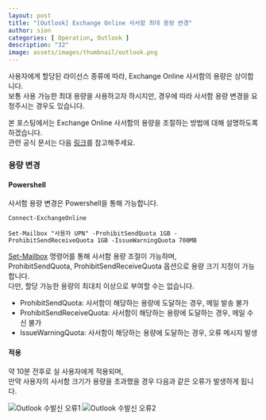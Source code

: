 ```yaml
---
layout: post
title: "[Outlook] Exchange Online 사서함 최대 용량 변경"
author: sion
categories: [ Operation, Outlook ]
description: "32"
image: assets/images/thumbnail/outlook.png
---
```


사용자에게 할당된 라이선스 종류에 따라, Exchange Online 사서함의 용량은 상이합니다.  
보통 사용 가능한 최대 용량을 사용하고자 하시지만, 경우에 따라 사서함 용량 변경을 요청주시는 경우도 있습니다.  

본 포스팅에서는 Exchange Online 사서함의 용량을 조절하는 방법에 대해 설명하도록 하겠습니다.  
관련 공식 문서는 다음 [링크][1]를 참고해주세요.  


### 용량 변경

#### Powershell
사서함 용량 변경은 Powershell을 통해 가능합니다.  

```
Connect-ExchangeOnline

Set-Mailbox "사용자 UPN" -ProhibitSendQuota 1GB -ProhibitSendReceiveQuota 1GB -IssueWarningQuota 700MB
```
[Set-Mailbox][2] 명령어를 통해 사서함 용량 조절이 가능하며,  
ProhibitSendQuota, ProhibitSendReceiveQuota 옵션으로 용량 크기 지정이 가능합니다.  
다만, 할당 가능한 용량의 최대치 이상으로 부여할 수는 없습니다.  

- ProhibitSendQuota: 사서함이 해당하는 용량에 도달하는 경우, 메일 발송 불가
- ProhibitSendReceiveQuota: 사서함이 해당하는 용량에 도달하는 경우, 메일 수신 불가
- IssueWarningQuota: 사서함이 해당하는 용량에 도달하는 경우, 오류 메시지 발생

#### 적용
약 10분 전후로 실 사용자에게 적용되며,  
만약 사용자의 사서함 크기가 용량을 초과했을 경우 다음과 같은 오류가 발생하게 됩니다.  

<img src="{{site.baseurl}}/assets/images/32/1.PNG" title="Outlook 수발신 오류1">

<img src="{{site.baseurl}}/assets/images/32/2.PNG" title="Outlook 수발신 오류2">
  


[1]: https://learn.microsoft.com/en-us/exchange/troubleshoot/user-and-shared-mailboxes/increase-or-customize-mailbox-size
[2]: https://learn.microsoft.com/en-us/powershell/module/exchange/set-mailbox?view=exchange-ps